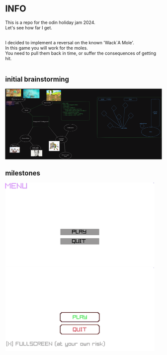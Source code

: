 # INFO

This is a repo for the odin holiday jam 2024.  
Let's see how far I get.
</br>
</br>

I decided to implement a reversal on the known 'Wack`A Mole'.  
In this game you will work for the moles.  
You need to pull them back in time, or suffer the consequences of getting hit.
</br>
</br>

## initial brainstorming
![image](/brainstorming/idea.png)

## milestones
![preview1](/brainstorming/preview1.gif)
![preview2](/brainstorming/preview2.gif)